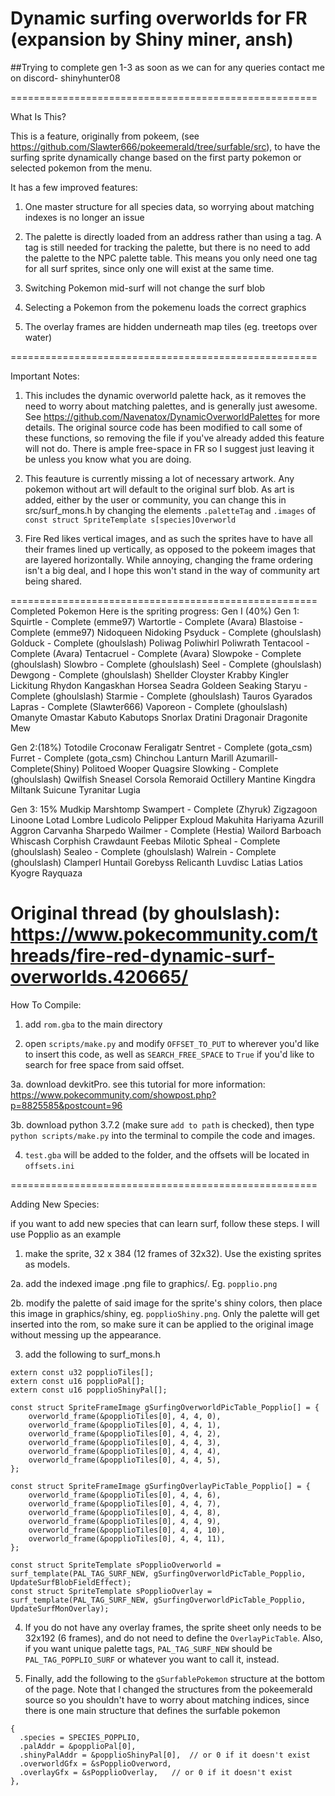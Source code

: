# Dynamic surfing overworlds for FR (expansion by Shiny miner, ansh)
##Trying to complete gen 1-3 as soon as we can
for any queries contact me on discord- shinyhunter08

=====================================================

What Is This?

This is a feature, originally from pokeem, (see https://github.com/Slawter666/pokeemerald/tree/surfable/src), to have the surfing sprite dynamically change based on the first party pokemon or selected pokemon from the menu.

It has a few improved features:

1. One master structure for all species data, so worrying about matching indexes is no longer an issue

2. The palette is directly loaded from an address rather than using a tag. A tag is still needed for tracking the palette, but there is no need to add the palette to the NPC palette table. This means you only need one tag for all surf sprites, since only one will exist at the same time.

3. Switching Pokemon mid-surf will not change the surf blob

4. Selecting a Pokemon from the pokemenu loads the correct graphics

5. The overlay frames are hidden underneath map tiles (eg. treetops over water)

=====================================================

Important Notes:

1. This includes the dynamic overworld palette hack, as it removes the need to worry about matching palettes, and is generally just awesome. See https://github.com/Navenatox/DynamicOverworldPalettes for more details. The original source code has been modified to call some of these functions, so removing the file if you've already added this feature will not do. There is ample free-space in FR so I suggest just leaving it be unless you know what you are doing.

2. This feauture is currently missing a lot of necessary artwork. Any pokemon without art will default to the original surf blob. As art is added, either by the user or community, you can change this in src/surf_mons.h by changing the elements `.paletteTag` and `.images` of `const struct SpriteTemplate s[species]Overworld`

3. Fire Red likes vertical images, and as such the sprites have to have all their frames lined up vertically, as opposed to the pokeem images that are layered horizontally. While annoying, changing the frame ordering isn't a big deal, and I hope this won't stand in the way of community art being shared.

=====================================================
Completed Pokemon
Here is the spriting progress:
Gen I (40%)
Gen 1:
Squirtle - Complete (emme97)
Wartortle - Complete (Avara)
Blastoise - Complete (emme97)
Nidoqueen
Nidoking
Psyduck - Complete (ghoulslash)
Golduck - Complete (ghoulslash)
Poliwag
Poliwhirl
Poliwrath
Tentacool - Complete (Avara)
Tentacruel - Complete (Avara)
Slowpoke - Complete (ghoulslash)
Slowbro - Complete (ghoulslash)
Seel - Complete (ghoulslash)
Dewgong - Complete (ghoulslash)
Shellder
Cloyster
Krabby
Kingler
Lickitung
Rhydon
Kangaskhan
Horsea
Seadra
Goldeen
Seaking
Staryu - Complete (ghoulslash)
Starmie - Complete (ghoulslash)
Tauros
Gyarados
Lapras - Complete (Slawter666)
Vaporeon - Complete (ghoulslash)
Omanyte
Omastar
Kabuto
Kabutops
Snorlax
Dratini
Dragonair
Dragonite
Mew

Gen 2:(18%)
Totodile
Croconaw
Feraligatr
Sentret - Complete (gota_csm)
Furret - Complete (gota_csm)
Chinchou
Lanturn
Marill
Azumarill- Complete(Shiny)
Politoed
Wooper
Quagsire
Slowking - Complete (ghoulslash)
Qwilfish
Sneasel
Corsola
Remoraid
Octillery
Mantine
Kingdra
Miltank
Suicune
Tyranitar
Lugia

Gen 3: 15%
Mudkip
Marshtomp
Swampert - Complete (Zhyruk)
Zigzagoon
Linoone
Lotad
Lombre
Ludicolo
Pelipper
Exploud
Makuhita
Hariyama
Azurill
Aggron
Carvanha
Sharpedo
Wailmer - Complete (Hestia)
Wailord
Barboach
Whiscash
Corphish
Crawdaunt
Feebas
Milotic
Spheal - Complete (ghoulslash)
Sealeo - Complete (ghoulslash)
Walrein - Complete (ghoulslash)
Clamperl
Huntail
Gorebyss
Relicanth
Luvdisc
Latias
Latios
Kyogre
Rayquaza

Original thread (by ghoulslash):
https://www.pokecommunity.com/threads/fire-red-dynamic-surf-overworlds.420665/
=====================================================

How To Compile:

1. add `rom.gba` to the main directory

2. open `scripts/make.py` and modify `OFFSET_TO_PUT` to wherever you'd like to insert this code, as well as `SEARCH_FREE_SPACE` to `True` if you'd like to search for free space from said offset.

3a. download devkitPro. see this tutorial for more information: https://www.pokecommunity.com/showpost.php?p=8825585&postcount=96

3b. download python 3.7.2 (make sure `add to path` is checked), then type `python scripts/make.py` into the terminal to compile the code and images.

4. `test.gba` will be added to the folder, and the offsets will be located in `offsets.ini`


=====================================================

Adding New Species:

if you want to add new species that can learn surf, follow these steps. I will use Popplio as an example
1. make the sprite, 32 x 384 (12 frames of 32x32). Use the existing sprites as models.

2a. add the indexed image .png file to graphics/. Eg. `popplio.png`

2b. modify the palette of said image for the sprite's shiny colors, then place this image in graphics/shiny, eg. `popplioShiny.png`. Only the palette will get inserted into the rom, so make sure it can be applied to the original image without messing up the appearance.

3. add the following to surf_mons.h
```
extern const u32 popplioTiles[];
extern const u16 popplioPal[];
extern const u16 popplioShinyPal[];

const struct SpriteFrameImage gSurfingOverworldPicTable_Popplio[] = {
    overworld_frame(&popplioTiles[0], 4, 4, 0),
    overworld_frame(&popplioTiles[0], 4, 4, 1),
    overworld_frame(&popplioTiles[0], 4, 4, 2),
    overworld_frame(&popplioTiles[0], 4, 4, 3),
    overworld_frame(&popplioTiles[0], 4, 4, 4),
    overworld_frame(&popplioTiles[0], 4, 4, 5),
};

const struct SpriteFrameImage gSurfingOverlayPicTable_Popplio[] = {
    overworld_frame(&popplioTiles[0], 4, 4, 6),
    overworld_frame(&popplioTiles[0], 4, 4, 7),
    overworld_frame(&popplioTiles[0], 4, 4, 8),
    overworld_frame(&popplioTiles[0], 4, 4, 9),
    overworld_frame(&popplioTiles[0], 4, 4, 10),
    overworld_frame(&popplioTiles[0], 4, 4, 11),
};

const struct SpriteTemplate sPopplioOverworld = surf_template(PAL_TAG_SURF_NEW, gSurfingOverworldPicTable_Popplio, UpdateSurfBlobFieldEffect);
const struct SpriteTemplate sPopplioOverlay = surf_template(PAL_TAG_SURF_NEW, gSurfingOverworldPicTable_Popplio, UpdateSurfMonOverlay);
```

4. If you do not have any overlay frames, the sprite sheet only needs to be 32x192 (6 frames), and do not need to define the `OverlayPicTable`. Also, if you want unique palette tags, `PAL_TAG_SURF_NEW` should be `PAL_TAG_POPPLIO_SURF` or whatever you want to call it, instead.

5. Finally, add the following to the `gSurfablePokemon` structure at the bottom of the page. Note that I changed the structures from the pokeemerald source so you shouldn't have to worry about matching indices, since there is one main structure that defines the surfable pokemon
```
{
  .species = SPECIES_POPPLIO,
  .palAddr = &popplioPal[0],
  .shinyPalAddr = &popplioShinyPal[0],	// or 0 if it doesn't exist
  .overworldGfx = &sPopplioOverword,
  .overlayGfx = &sPopplioOverlay,	// or 0 if it doesn't exist
},
```


